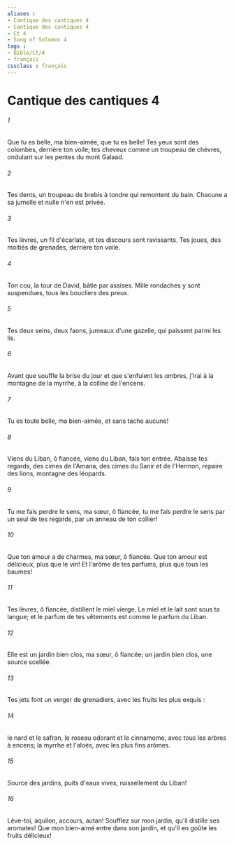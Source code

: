 ```yaml
---
aliases : 
- Cantique des cantiques 4
- Cantique des cantiques 4
- Ct 4
- Song of Solomon 4
tags : 
- Bible/Ct/4
- français
cssclass : français
---
```


# Cantique des cantiques 4

###### 1
Que tu es belle, ma bien-aimée, que tu es belle! Tes yeux sont des colombes, derrière ton voile; tes cheveux comme un troupeau de chèvres, ondulant sur les pentes du mont Galaad. 
###### 2
Tes dents, un troupeau de brebis à tondre qui remontent du bain. Chacune a sa jumelle et nulle n'en est privée. 
###### 3
Tes lèvres, un fil d'écarlate, et tes discours sont ravissants. Tes joues, des moitiés de grenades, derrière ton voile. 
###### 4
Ton cou, la tour de David, bâtie par assises. Mille rondaches y sont suspendues, tous les boucliers des preux. 
###### 5
Tes deux seins, deux faons, jumeaux d'une gazelle, qui paissent parmi les lis. 
###### 6
Avant que souffle la brise du jour et que s'enfuient les ombres, j'irai à la montagne de la myrrhe, à la colline de l'encens. 
###### 7
Tu es toute belle, ma bien-aimée, et sans tache aucune! 
###### 8
Viens du Liban, ô fiancée, viens du Liban, fais ton entrée. Abaisse tes regards, des cimes de l'Amana, des cimes du Sanir et de l'Hermon, repaire des lions, montagne des léopards. 
###### 9
Tu me fais perdre le sens, ma sœur, ô fiancée, tu me fais perdre le sens par un seul de tes regards, par un anneau de ton collier! 
###### 10
Que ton amour a de charmes, ma sœur, ô fiancée. Que ton amour est délicieux, plus que le vin! Et l'arôme de tes parfums, plus que tous les baumes! 
###### 11
Tes lèvres, ô fiancée, distillent le miel vierge. Le miel et le lait sont sous ta langue; et le parfum de tes vêtements est comme le parfum du Liban. 
###### 12
Elle est un jardin bien clos, ma sœur, ô fiancée; un jardin bien clos, une source scellée. 
###### 13
Tes jets font un verger de grenadiers, avec les fruits les plus exquis : 
###### 14
le nard et le safran, le roseau odorant et le cinnamome, avec tous les arbres à encens; la myrrhe et l'aloès, avec les plus fins arômes. 
###### 15
Source des jardins, puits d'eaux vives, ruissellement du Liban! 
###### 16
Lève-toi, aquilon, accours, autan! Soufflez sur mon jardin, qu'il distille ses aromates! Que mon bien-aimé entre dans son jardin, et qu'il en goûte les fruits délicieux! 
